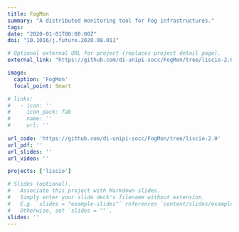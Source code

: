 ```yaml
---
title: FogMon
summary: "A distributed monitoring tool for Fog infrastructures."
tags:
date: "2020-01-01T00:00:00Z"
doi: "10.1016/j.future.2020.08.011"

# Optional external URL for project (replaces project detail page).
external_link: "https://github.com/di-unipi-socc/FogMon/tree/liscio-2.0"

image:
  caption: 'FogMon'
  focal_point: Smart

# links:
#   - icon: ''
#     icon_pack: fab
#     name: ''
#     url: ''
  
url_code: 'https://github.com/di-unipi-socc/FogMon/tree/liscio-2.0'
url_pdf: ''
url_slides: ''
url_video: ''

projects: ['liscio']

# Slides (optional).
#   Associate this project with Markdown slides.
#   Simply enter your slide deck's filename without extension.
#   E.g. `slides = "example-slides"` references `content/slides/example-slides.md`.
#   Otherwise, set `slides = ""`.
slides: ''
---
```

<!-- Here you can insert a description -->
